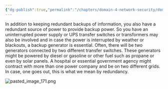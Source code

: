 ```yaml
---
{"dg-publish":true,"permalink":"/chapters/domain-4-network-security/domain-4-network-security/4-18-example-of-redundancy-application-of/","noteIcon":""}
---
```



In addition to keeping redundant backups of information, you also have a redundant source of power to provide backup power. So you have an uninterrupted power supply or UPS transfer switches or transformers may also be involved and in case the power is interrupted by weather or blackouts, a backup generator is essential. Often, there will be two generators connected by two different transfer switches. These generators might be powered by diesel or gasoline or other fuel such as propane or even by solar panels. A hospital or essential government agency might contract with more than one power company and be on two different grids. In case, one goes out, this is what we mean by redundancy.

![pasted_image_171.png](/img/user/pasted_image_171.png)